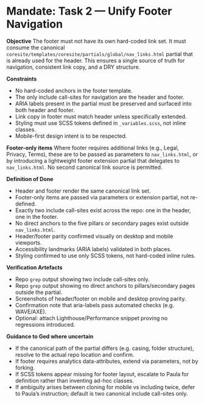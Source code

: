 Mandate: Task 2 — Unify Footer Navigation
=========================================

**Objective**
The footer must not have its own hard-coded link set. It must consume the canonical `coresite/templates/coresite/partials/global/nav_links.html` partial that is already used for the header. This ensures a single source of truth for navigation, consistent link copy, and a DRY structure.

**Constraints**
- No hard-coded anchors in the footer template.
- The only include call-sites for navigation are the header and footer.
- ARIA labels present in the partial must be preserved and surfaced into both header and footer.
- Link copy in footer must match header unless specifically extended.
- Styling must use SCSS tokens defined in `_variables.scss`, not inline classes.
- Mobile-first design intent is to be respected.

**Footer-only items**
Where footer requires additional links (e.g., Legal, Privacy, Terms), these are to be passed as parameters to `nav_links.html`, or by introducing a lightweight footer extension partial that delegates to `nav_links.html`. No second canonical link source is permitted.

**Definition of Done**
- Header and footer render the same canonical link set.
- Footer-only items are passed via parameters or extension partial, not re-defined.
- Exactly two include call-sites exist across the repo: one in the header, one in the footer.
- No direct anchors to the five pillars or secondary pages exist outside `nav_links.html`.
- Header/footer parity confirmed visually on desktop and mobile viewports.
- Accessibility landmarks (ARIA labels) validated in both places.
- Styling confirmed to use only SCSS tokens, not hard-coded inline rules.

**Verification Artefacts**
- Repo `grep` output showing two include call-sites only.
- Repo `grep` output showing no direct anchors to pillars/secondary pages outside the partial.
- Screenshots of header/footer on mobile and desktop proving parity.
- Confirmation note that aria-labels pass automated checks (e.g. WAVE/AXE).
- Optional: attach Lighthouse/Performance snippet proving no regressions introduced.

**Guidance to Ged where uncertain**
- If the canonical path of the partial differs (e.g. casing, folder structure), resolve to the actual repo location and confirm.
- If footer requires analytics data-attributes, extend via parameters, not by forking.
- If SCSS tokens appear missing for footer layout, escalate to Paula for definition rather than inventing ad-hoc classes.
- If ambiguity arises between cloning for mobile vs including twice, defer to Paula’s instruction; default is two canonical include call-sites only.
